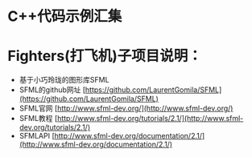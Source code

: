# C++代码示例汇集

# Fighters(打飞机)子项目说明：

* 基于小巧玲珑的图形库SFML 
* SFML的github网址 [https://github.com/LaurentGomila/SFML](https://github.com/LaurentGomila/SFML)
* SFML官网 [http://www.sfml-dev.org/](http://www.sfml-dev.org/)
* SFML教程 [http://www.sfml-dev.org/tutorials/2.1/](http://www.sfml-dev.org/tutorials/2.1/)
* SFMLAPI [http://www.sfml-dev.org/documentation/2.1/](http://www.sfml-dev.org/documentation/2.1/)